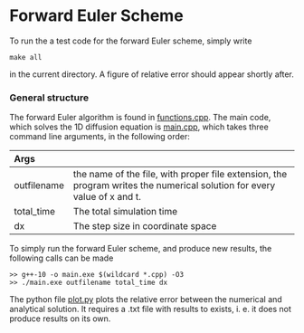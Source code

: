# Forward Euler Scheme

To run the a test code for the forward Euler scheme, simply write

```terminal
make all
```

in the current directory. A figure of relative error should appear shortly after.

### General structure

The forward Euler algorithm is found in [functions.cpp](https://github.com/reneaas/fys-stk4155/blob/master/project3/codes/forward_euler/functions.cpp). The main code, which solves the 1D diffusion equation is [main.cpp](https://github.com/reneaas/fys-stk4155/blob/master/project3/codes/forward_euler/main.cpp), which takes three command line arguments, in the following order:

| Args    |     |
| :------------- | :------------- |
| outfilename   |  the name of the file, with proper file extension, the program writes the numerical solution for every value of x and t. |
| total_time| The total simulation time |
| dx| The step size in coordinate space |



To simply run the forward Euler scheme, and produce new results, the following calls can be made
```terminal
>> g++-10 -o main.exe $(wildcard *.cpp) -O3
>> ./main.exe outfilename total_time dx

```

The python file [plot.py](https://github.com/reneaas/fys-stk4155/blob/master/project3/codes/forward_euler/plot.py) plots the relative error between the numerical and analytical solution. It requires a .txt file with results to exists, i. e. it does not produce results on its own.
